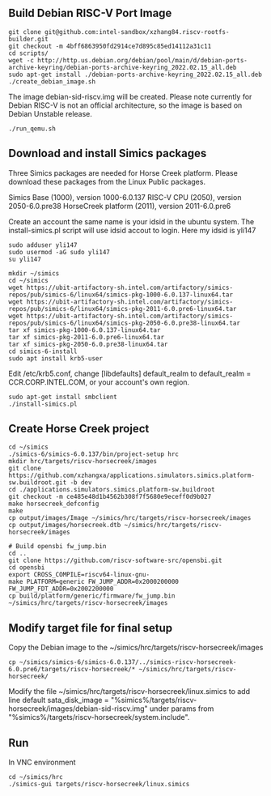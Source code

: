 
## Build Debian RISC-V Port Image
```
git clone git@github.com:intel-sandbox/xzhang84.riscv-rootfs-builder.git
git checkout -m 4bff6863950fd2914ce7d895c85ed14112a31c11
cd scripts/
wget -c http://http.us.debian.org/debian/pool/main/d/debian-ports-archive-keyring/debian-ports-archive-keyring_2022.02.15_all.deb
sudo apt-get install ./debian-ports-archive-keyring_2022.02.15_all.deb
./create_debian_image.sh
```
The image debian-sid-riscv.img will be created. Please note currently for Debian RISC-V is not an official architecture, so the image is based on Debian Unstable release.
```
./run_qemu.sh
```

## Download and install Simics packages

Three Simics packages are needed for Horse Creek platform. Please download these packages from the Linux Public packages.

Simics Base (1000), version 1000-6.0.137
RISC-V CPU (2050), version 2050-6.0.pre38
HorseCreek platform (2011), version 2011-6.0.pre6

Create an account the same name is your idsid in the ubuntu system. The install-simics.pl script will use idsid accout to login. Here my idsid is yli147
```
sudo adduser yli147
sudo usermod -aG sudo yli147
su yli147
```

```
mkdir ~/simics
cd ~/simics
wget https://ubit-artifactory-sh.intel.com/artifactory/simics-repos/pub/simics-6/linux64/simics-pkg-1000-6.0.137-linux64.tar
wget https://ubit-artifactory-sh.intel.com/artifactory/simics-repos/pub/simics-6/linux64/simics-pkg-2011-6.0.pre6-linux64.tar
wget https://ubit-artifactory-sh.intel.com/artifactory/simics-repos/pub/simics-6/linux64/simics-pkg-2050-6.0.pre38-linux64.tar
tar xf simics-pkg-1000-6.0.137-linux64.tar
tar xf simics-pkg-2011-6.0.pre6-linux64.tar
tar xf simics-pkg-2050-6.0.pre38-linux64.tar
cd simics-6-install
sudo apt install krb5-user
```

Edit /etc/krb5.conf, change [libdefaults] default_realm to default_realm = CCR.CORP.INTEL.COM, or your account's own region.

```
sudo apt-get install smbclient
./install-simics.pl
```

## Create Horse Creek project
```
cd ~/simics
./simics-6/simics-6.0.137/bin/project-setup hrc
mkdir hrc/targets/riscv-horsecreek/images
git clone https://github.com/xzhangxa/applications.simulators.simics.platform-sw.buildroot.git -b dev
cd ./applications.simulators.simics.platform-sw.buildroot
git checkout -m ce485e48d1b4562b308f7f5680e9eceff0d9b027
make horsecreek_defconfig
make
cp output/images/Image ~/simics/hrc/targets/riscv-horsecreek/images
cp output/images/horsecreek.dtb ~/simics/hrc/targets/riscv-horsecreek/images

# Build opensbi fw_jump.bin
cd ..
git clone https://github.com/riscv-software-src/opensbi.git
cd opensbi
export CROSS_COMPILE=riscv64-linux-gnu-
make PLATFORM=generic FW_JUMP_ADDR=0x2000200000 FW_JUMP_FDT_ADDR=0x2002200000
cp build/platform/generic/firmware/fw_jump.bin ~/simics/hrc/targets/riscv-horsecreek/images
```

## Modify target file for final setup
Copy the Debian image to the ~/simics/hrc/targets/riscv-horsecreek/images
```
cp ~/simics/simics-6/simics-6.0.137/../simics-riscv-horsecreek-6.0.pre6/targets/riscv-horsecreek/* ~/simics/hrc/targets/riscv-horsecreek/
```
Modify the file ~/simics/hrc/targets/riscv-horsecreek/linux.simics to add line default sata_disk_image = "%simics%/targets/riscv-horsecreek/images/debian-sid-riscv.img" under params from "%simics%/targets/riscv-horsecreek/system.include".

## Run
In VNC environment
```
cd ~/simics/hrc
./simics-gui targets/riscv-horsecreek/linux.simics
```
